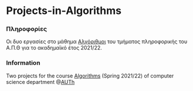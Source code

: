 # Projects-in-Algorithms

### Πληροφορίες 
Οι δυο εργασίες στο μάθημα [Αλγόριθμοι](https://elearning.auth.gr/course/view.php?id=9809) του τμήματος πληροφορικής του Α.Π.Θ για το ακαδημαϊκό έτος 2021/22. <br />

### Information
Two projects for the course [Algorithms](https://elearning.auth.gr/course/view.php?id=9809) (Spring 2021/22) of computer science department @[AUTh](https://www.auth.gr/en/)

